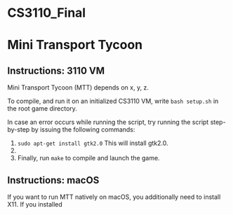 # CS3110_Final

Mini Transport Tycoon
=====================

Instructions: 3110 VM
----------------------

Mini Transport Tycoon (MTT) depends on x, y, z.

To compile, and run it on an initialized CS3110 VM, write `bash setup.sh` in the root
game directory.

In case an error occurs while running the script, try running the script
step-by-step by issuing the following commands:

1. `sudo apt-get install gtk2.0` This will install gtk2.0.
2.
3. Finally, run `make` to compile and launch the game.

Instructions: macOS
------------------------------

If you want to run MTT natively on macOS, you additionally need to install X11.
If you installed